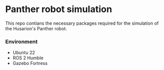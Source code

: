 # Panther robot simulation

This repo contians the necessary packages required for the simulation of the Husarion's Panther robot.

### Environment
- Ubuntu 22
- ROS 2 Humble
- Gazebo Fortress


